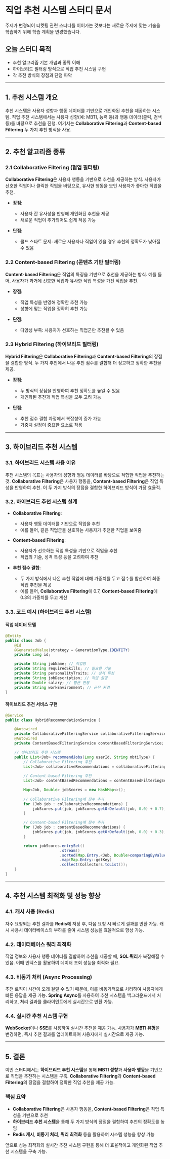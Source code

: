 # **직업 추천 시스템 스터디 문서**

주제가 변경되어 티켓팅 관련 스터디를 이어가는 것보다는 새로운 주제에
맞는 기술을 학습하기 위해 학습 계획을 변경했습니다. 

## **오늘 스터디 목적**

* 추천 알고리즘 기본 개념과 종류 이해
* 하이브리드 필터링 방식으로 직업 추천 시스템 구현
* 각 추천 방식의 장점과 단점 파악

---

## **1. 추천 시스템 개요**

추천 시스템은 사용자 성향과 행동 데이터를 기반으로 개인화된 추천을 제공하는 시스템. 직업 추천 시스템에서는 사용자 성향(예: MBTI, 능력 등)과 행동 데이터(클릭, 검색 등)를 바탕으로 추천을 진행. 여기서는 **Collaborative Filtering**과 **Content-based Filtering** 두 가지 추천 방식을 사용.

---

## **2. 추천 알고리즘 종류**

### **2.1 Collaborative Filtering (협업 필터링)**

**Collaborative Filtering**은 사용자 행동을 기반으로 추천을 제공하는 방식. 사용자가 선호한 직업이나 클릭한 직업을 바탕으로, 유사한 행동을 보인 사용자가 좋아한 직업을 추천.

* **장점**:
  * 사용자 간 유사성을 반영해 개인화된 추천을 제공
  * 새로운 직업이 추가되어도 쉽게 적응 가능

* **단점**:
  * 콜드 스타트 문제: 새로운 사용자나 직업이 있을 경우 추천의 정확도가 낮아질 수 있음

### **2.2 Content-based Filtering (콘텐츠 기반 필터링)**

**Content-based Filtering**은 직업의 특징을 기반으로 추천을 제공하는 방식. 예를 들어, 사용자가 과거에 선호한 직업과 유사한 직업 특성을 가진 직업을 추천.

* **장점**:
  * 직업 특성을 반영해 정확한 추천 가능
  * 성향에 맞는 직업을 정확히 추천 가능

* **단점**:
  * 다양성 부족: 사용자가 선호하는 직업군만 추천될 수 있음

### **2.3 Hybrid Filtering (하이브리드 필터링)**

**Hybrid Filtering**은 **Collaborative Filtering**과 **Content-based Filtering**의 장점을 결합한 방식. 두 가지 추천에서 나온 추천 점수를 결합해 더 정교하고 정확한 추천을 제공.

* **장점**:
  * 두 방식의 장점을 반영하여 추천 정확도를 높일 수 있음
  * 개인화된 추천과 직업 특성을 모두 고려 가능

* **단점**:
  * 추천 점수 결합 과정에서 복잡성이 증가 가능
  * 가중치 설정이 중요한 요소로 작용

---

## **3. 하이브리드 추천 시스템**

### **3.1. 하이브리드 시스템 사용 이유**

추천 시스템의 목표는 사용자의 성향과 행동 데이터를 바탕으로 적합한 직업을 추천하는 것. **Collaborative Filtering**은 사용자 행동을, **Content-based Filtering**은 직업 특성을 반영하여 추천. 이 두 가지 방식의 장점을 결합한 하이브리드 방식이 가장 효율적.

### **3.2. 하이브리드 추천 시스템 설계**

* **Collaborative Filtering**:
  * 사용자 행동 데이터를 기반으로 직업을 추천
  * 예를 들어, 같은 직업군을 선호하는 사용자가 추천한 직업을 보여줌

* **Content-based Filtering**:
  * 사용자가 선호하는 직업 특성을 기반으로 직업을 추천
  * 직업의 기술, 성격 특성 등을 고려하여 추천

* **추천 점수 결합**:
  * 두 가지 방식에서 나온 추천 직업에 대해 가중치를 두고 점수를 합산하여 최종 직업 추천을 제공
  * 예를 들어, **Collaborative Filtering**에 0.7, **Content-based Filtering**에 0.3의 가중치를 두고 계산

### **3.3. 코드 예시 (하이브리드 추천 시스템)**

#### **직업 데이터 모델**

```java
@Entity
public class Job {
    @Id
    @GeneratedValue(strategy = GenerationType.IDENTITY)
    private Long id;

    private String jobName; // 직업명
    private String requiredSkills; // 필요한 기술
    private String personalityTraits; // 성격 특성
    private String jobDescription; // 직업 설명
    private Double salary; // 평균 연봉
    private String workEnvironment; // 근무 환경
}
```

#### **하이브리드 추천 서비스 구현**

```java
@Service
public class HybridRecommendationService {

    @Autowired
    private CollaborativeFilteringService collaborativeFilteringService;
    @Autowired
    private ContentBasedFilteringService contentBasedFilteringService;

    // 하이브리드 추천 시스템
    public List<Job> recommendJobs(Long userId, String mbtiType) {
        // Collaborative Filtering 추천
        List<Job> collaborativeRecommendations = collaborativeFilteringService.recommendJobs(userId);
        
        // Content-based Filtering 추천
        List<Job> contentBasedRecommendations = contentBasedFilteringService.recommendJobsByMBTI(mbtiType);

        Map<Job, Double> jobScores = new HashMap<>();
        
        // Collaborative Filtering에 점수 추가
        for (Job job : collaborativeRecommendations) {
            jobScores.put(job, jobScores.getOrDefault(job, 0.0) + 0.7); // Collaborative Filtering 가중치 0.7
        }

        // Content-based Filtering에 점수 추가
        for (Job job : contentBasedRecommendations) {
            jobScores.put(job, jobScores.getOrDefault(job, 0.0) + 0.3); // Content-based Filtering 가중치 0.3
        }

        return jobScores.entrySet()
                        .stream()
                        .sorted(Map.Entry.<Job, Double>comparingByValue().reversed())
                        .map(Map.Entry::getKey)
                        .collect(Collectors.toList());
    }
}
```

---

## **4. 추천 시스템 최적화 및 성능 향상**

### **4.1. 캐시 사용 (Redis)**

자주 요청되는 추천 결과를 **Redis**에 저장 후, 다음 요청 시 빠르게 결과를 반환 가능. 캐시 사용시 데이터베이스의 부하를 줄여 시스템 성능을 효율적으로 향상 가능.

### **4.2. 데이터베이스 쿼리 최적화**

직업 정보와 사용자 행동 데이터를 결합하여 추천을 제공할 때, **SQL 쿼리**가 복잡해질 수 있음. 이때 인덱스를 활용하여 데이터 조회 성능을 최적화 필요.

### **4.3. 비동기 처리 (Async Processing)**

추천 로직이 시간이 오래 걸릴 수 있기 때문에, 이를 비동기적으로 처리하여 사용자에게 빠른 응답을 제공 가능. **Spring Async**를 사용하여 추천 시스템을 백그라운드에서 처리하고, 처리 결과를 클라이언트에게 실시간으로 반환 가능.

### **4.4. 실시간 추천 시스템 구현**

**WebSocket**이나 **SSE**를 사용하여 실시간 추천을 제공 가능. 사용자가 **MBTI 유형**을 변경하면, 즉시 추천 결과를 업데이트하여 사용자에게 실시간으로 제공 가능.

---

## **5. 결론**

이번 스터디에서는 **하이브리드 추천 시스템**을 통해 **MBTI 성향**과 **사용자 행동**을 기반으로 직업을 추천하는 시스템을 구축. **Collaborative Filtering**과 **Content-based Filtering**의 장점을 결합하여 정확한 직업 추천을 제공 가능.

### **핵심 요약**

* **Collaborative Filtering**은 사용자 행동을, **Content-based Filtering**은 직업 특성을 기반으로 추천
* **하이브리드 추천 시스템**을 통해 두 가지 방식의 장점을 결합하여 추천의 정확도를 높임
* **Redis 캐시**, **비동기 처리**, **쿼리 최적화** 등을 활용하여 시스템 성능을 향상 가능

앞으로 성능 최적화와 실시간 추천 시스템 구현을 통해 더 효율적이고 개인화된 직업 추천 시스템을 구축 가능.